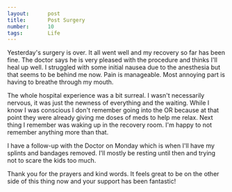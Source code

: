 ```yaml
---
layout:      post
title:       Post Surgery
number:      10
tags:        Life
---
```


Yesterday's surgery is over. It all went well and my recovery so far has been fine. The doctor says he is very pleased with the procedure and thinks I'll heal up well. I struggled with some initial nausea due to the anesthesia but that seems to be behind me now. Pain is manageable. Most annoying part is having to breathe through my mouth.

The whole hospital experience was a bit surreal. I wasn't necessarily nervous, it was just the newness of everything and the waiting. While I know I was conscious I don't remember going into the OR because at that point they were already giving me doses of meds to help me relax. Next thing I remember was waking up in the recovery room. I'm happy to not remember anything more than that.

I have a follow-up with the Doctor on Monday which is when I'll have my splints and bandages removed. I'll mostly be resting until then and trying not to scare the kids too much.

Thank you for the prayers and kind words. It feels great to be on the other side of this thing now and your support has been fantastic!
